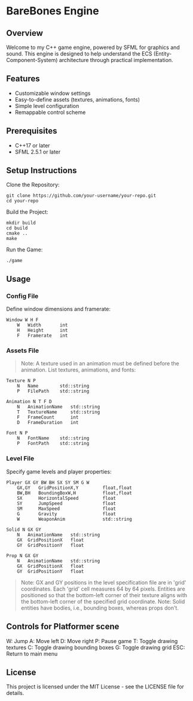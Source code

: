 
# BareBones Engine

## Overview
Welcome to my C++ game engine, powered by SFML for graphics and sound. This engine is designed to help understand the ECS (Entity-Component-System) architecture through practical implementation.

## Features
- Customizable window settings
- Easy-to-define assets (textures, animations, fonts)
- Simple level configuration
- Remappable control scheme

## Prerequisites
- C++17 or later
- SFML 2.5.1 or later

## Setup Instructions
Clone the Repository:
```
git clone https://github.com/your-username/your-repo.git
cd your-repo
```

Build the Project:
```
mkdir build
cd build
cmake ..
make
```

Run the Game:
```
./game
```

## Usage
### Config File
Define window dimensions and framerate:
```
Window W H F
    W   Width       int
    H   Height      int
    F   Framerate   int
```

### Assets File
> Note: A texture used in an animation must be defined before the animation.
List textures, animations, and fonts:
```
Texture N P
    N   Name        std::string
    P   FilePath    std::string

Animation N T F D
    N   AnimationName   std::string
    T   TextureName     std::string
    F   FrameCount      int
    D   FrameDuration   int

Font N P
    N   FontName    std::string
    P   FontPath    std::string
```


### Level File
Specify game levels and player properties:
```
Player GX GY BW BH SX SY SM G W
    GX,GY   GridPositionX,Y         float,float
    BW,BH   BoundingBoxW,H          float,float
    SX      HorizontalSpeed         float
    SY      JumpSpeed               float
    SM      MaxSpeed                float
    G       Gravity                 float
    W       WeaponAnim              std::string

Solid N GX GY
    N   AnimationName   std::string
    GX  GridPositionX   float
    GY  GridPositionY   float

Prop N GX GY
    N   AnimationName   std::string
    GX  GridPositionX   float
    GY  GridPositionY   float
```
> Note: GX and GY positions in the level specification file are in 'grid' coordinates. Each 'grid' cell measures 64 by 64 pixels. Entities are positioned so that the bottom-left corner of their texture aligns with the bottom-left corner of the specified grid coordinate.
> Note: Solid entities have bodies, i.e., bounding boxes, whereas props don't.

## Controls for Platformer scene
W: Jump
A: Move left
D: Move right
P: Pause game
T: Toggle drawing textures
C: Toggle drawing bounding boxes
G: Toggle drawing grid
ESC: Return to main menu

## License
This project is licensed under the MIT License - see the LICENSE file for details.